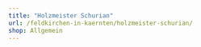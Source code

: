 ```yaml
---
title: "Holzmeister Schurian"
url: /feldkirchen-in-kaernten/holzmeister-schurian/
shop: Allgemein
---
```

